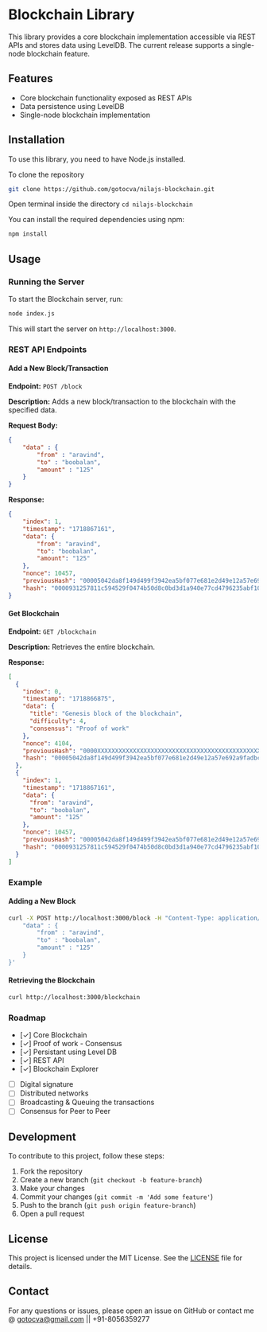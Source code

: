 # Blockchain Library

This library provides a core blockchain implementation accessible via REST APIs and stores data using LevelDB. The current release supports a single-node blockchain feature.

## Features

- Core blockchain functionality exposed as REST APIs
- Data persistence using LevelDB
- Single-node blockchain implementation

## Installation

To use this library, you need to have Node.js installed. 

To clone the repository 

```sh 
git clone https://github.com/gotocva/nilajs-blockchain.git
```

Open terminal inside the directory ```cd nilajs-blockchain```

You can install the required dependencies using npm:

```sh
npm install
```

## Usage

### Running the Server

To start the Blockchain server, run:

```sh
node index.js
```

This will start the server on `http://localhost:3000`.

### REST API Endpoints

#### Add a New Block/Transaction

**Endpoint:** `POST /block`

**Description:** Adds a new block/transaction to the blockchain with the specified data.

**Request Body:**

```json
{
    "data" : {
        "from" : "aravind",
        "to" : "boobalan",
        "amount" : "125"
    }
}
```

**Response:**

```json
{
    "index": 1,
    "timestamp": "1718867161",
    "data": {
        "from": "aravind",
        "to": "boobalan",
        "amount": "125"
    },
    "nonce": 10457,
    "previousHash": "00005042da8f149d499f3942ea5bf077e681e2d49e12a57e692a9fadbc99ec8f",
    "hash": "0000931257811c594529f0474b50d8c0bd3d1a940e77cd4796235abf10aa8df1"
}
```

#### Get Blockchain

**Endpoint:** `GET /blockchain`

**Description:** Retrieves the entire blockchain.

**Response:**

```json
[
  {
    "index": 0,
    "timestamp": "1718866875",
    "data": {
      "title": "Genesis block of the blockchain",
      "difficulty": 4,
      "consensus": "Proof of work"
    },
    "nonce": 4104,
    "previousHash": "0000XXXXXXXXXXXXXXXXXXXXXXXXXXXXXXXXXXXXXXXXXXXXXXXXXXXXXXXXXXXXX",
    "hash": "00005042da8f149d499f3942ea5bf077e681e2d49e12a57e692a9fadbc99ec8f"
  },
  {
    "index": 1,
    "timestamp": "1718867161",
    "data": {
      "from": "aravind",
      "to": "boobalan",
      "amount": "125"
    },
    "nonce": 10457,
    "previousHash": "00005042da8f149d499f3942ea5bf077e681e2d49e12a57e692a9fadbc99ec8f",
    "hash": "0000931257811c594529f0474b50d8c0bd3d1a940e77cd4796235abf10aa8df1"
  }
]
```

### Example

#### Adding a New Block

```sh
curl -X POST http://localhost:3000/block -H "Content-Type: application/json" -d '{
    "data" : {
        "from" : "aravind",
        "to" : "boobalan",
        "amount" : "125"
    }
}'
```

#### Retrieving the Blockchain

```sh
curl http://localhost:3000/blockchain
```

### Roadmap

- [&check;] Core Blockchain
- [&check;] Proof of work - Consensus
- [&check;] Persistant using Level DB
- [&check;] REST API
- [&check;] Blockchain Explorer
- [ ] Digital signature 
- [ ] Distributed networks 
- [ ] Broadcasting & Queuing the transactions
- [ ] Consensus for Peer to Peer

## Development

To contribute to this project, follow these steps:

1. Fork the repository
2. Create a new branch (`git checkout -b feature-branch`)
3. Make your changes
4. Commit your changes (`git commit -m 'Add some feature'`)
5. Push to the branch (`git push origin feature-branch`)
6. Open a pull request

## License

This project is licensed under the MIT License. See the [LICENSE](LICENSE) file for details.

## Contact

For any questions or issues, please open an issue on GitHub or contact me @ gotocva@gmail.com || +91-8056359277